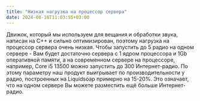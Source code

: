 ```yaml
---
title: "Низкая нагрузка на процессор сервера"
date: 2024-08-18T11:03:55+03:00
---
```


Движок, который мы используем для вещания и обработки звука, написан на С++ и сильно оптимизирован, поэтому нагрузка на процессор сервера очень низкая. Чтобы запустить до 5 радио на одном сервере - Вам будет достаточно сервера с 1 ядром процессора и 1Gb оперативной памяти, а на современном сервере на процессоре, например, Core i5 13500 можно запустить до 300 Интернет-радио. По этому параметру наш продукт выигрывает по производительности у радио, построенных на Liquidsoap примерно на 15-20%. Это означает, что на одном сервере Вы можете разместить ещё больше Интернет-радио.